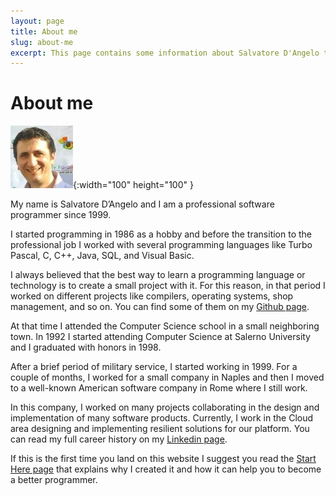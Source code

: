 ```yaml
---
layout: page
title: About me
slug: about-me
excerpt: This page contains some information about Salvatore D'Angelo the owner of the Code4Project website. 
---
```

# About me

![Salvatore D'Angelo](assets/img/salvatore_d_angelo.jpeg){:width="100" height="100" }

My name is Salvatore D’Angelo and I am a professional software programmer since 1999.

I started programming in 1986 as a hobby and before the transition to the professional job I worked with several programming languages like Turbo Pascal, C, C++, Java, SQL, and Visual Basic.

I always believed that the best way to learn a programming language or technology is to create a small project with it. For this reason, in that period I worked on different projects like compilers, operating systems, shop management, and so on. You can find some of them on my [Github page](https://github.com/sasadangelo/).

At that time I attended the Computer Science school in a small neighboring town. In 1992 I started attending Computer Science at Salerno University and I graduated with honors in 1998.

After a brief period of military service, I started working in 1999. For a couple of months, I worked for a small company in Naples and then I moved to a well-known American software company in Rome where I still work.

In this company, I worked on many projects collaborating in the design and implementation of many software products. Currently, I work in the Cloud area designing and implementing resilient solutions for our platform. You can read my full career history on my [Linkedin page](https://www.linkedin.com/in/salvatore-d-angelo-0321851/).

If this is the first time you land on this website I suggest you read the [Start Here page](start-here.html) that explains why I created it and how it can help you to become a better programmer.
